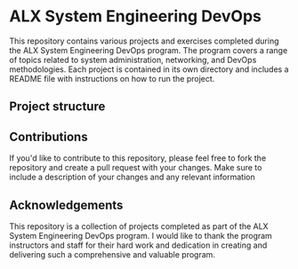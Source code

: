 # ALX System Engineering DevOps

This repository contains various projects and exercises completed during the ALX System Engineering DevOps program. The program covers a range of topics related to system administration, networking, and DevOps methodologies. Each project is contained in its own directory and includes a README file with instructions on how to run the project.

## Project structure
## Contributions
If you'd like to contribute to this repository, please feel free to fork the repository and create a pull request with your changes. Make sure to include a description of your changes and any relevant information 

## Acknowledgements

This repository is a collection of projects completed as part of the ALX System Engineering DevOps program. I would like to thank the program instructors and staff for their hard work and dedication in creating and delivering such a comprehensive and valuable program.
